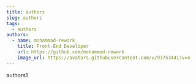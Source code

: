 ```yaml
---
title: authors
slug: authors
tags:
  - authors
authors:
  - name: mohammad-rework
    title: Front-End Developer
    url: https://github.com/mohammad-rework
    image_url: https://avatars.githubusercontent.com/u/93753441?v=4
---
```

a﻿uthors1